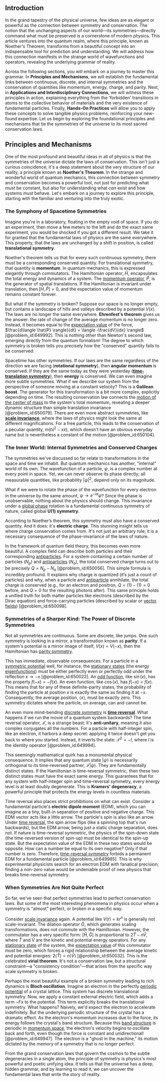 ## Introduction
In the grand tapestry of the physical universe, few ideas are as elegant or powerful as the connection between symmetry and conservation. The notion that the unchanging aspects of our world—its symmetries—directly command what must be preserved is a cornerstone of modern physics. This article ventures into the quantum realm, where this principle, known as Noether's Theorem, transforms from a beautiful concept into an indispensable tool for prediction and understanding. We will address how this connection manifests in the strange world of wavefunctions and operators, revealing the underlying grammar of reality.

Across the following sections, you will embark on a journey to master this grammar. In **Principles and Mechanisms**, we will establish the fundamental links between continuous, discrete, and internal symmetries and the conservation of quantities like momentum, energy, charge, and parity. Next, in **Applications and Interdisciplinary Connections**, we will witness these principles in action, explaining everything from the 'forbidden' transitions in atoms to the collective behavior of materials and the very existence of fundamental particles. Finally, **Hands-On Practices** will allow you to apply these concepts to solve tangible physics problems, reinforcing your new-found expertise. Let us begin by exploring the foundational principles and mechanisms that tie the symmetries of the universe to its most sacred conservation laws.

## Principles and Mechanisms

One of the most profound and beautiful ideas in all of physics is that the symmetries of the universe dictate the laws of conservation. This isn't just a curious coincidence; it's a deep statement about the very structure of our reality, a principle known as **Noether's Theorem**. In the strange and wonderful world of quantum mechanics, this connection between symmetry and conservation becomes a powerful tool, not just for predicting what *must* be constant, but also for understanding what *can* exist and how systems *must* behave. Let's embark on a journey to explore this principle, starting with the familiar and venturing into the truly exotic.

### The Symphony of Spacetime Symmetries

Imagine you're in a laboratory, floating in the empty void of space. If you do an experiment, then move a few meters to the left and do the exact same experiment, you would be shocked if you got a different result. We take it for granted that the fundamental laws of physics are the same everywhere. This property, that the laws are unchanged by a shift in position, is called **translational symmetry**.

Noether's theorem tells us that for every such continuous symmetry, there must be a corresponding conserved quantity. For translational symmetry, that quantity is **momentum**. In quantum mechanics, this is expressed elegantly through commutators. The Hamiltonian operator, $\hat{H}$, encapsulates the total energy and dynamics of a system. The [momentum operator](@article_id:151249), $\hat{P}$, is the generator of spatial translations. If the Hamiltonian is invariant under translation, then $[\hat{H}, \hat{P}] = 0$, and the expectation value of momentum remains constant forever.

But what if the symmetry is broken? Suppose our space is no longer empty, but contains a landscape of hills and valleys described by a potential $V(x)$. The laws are no longer the same everywhere. **Ehrenfest's theorem** gives us the answer: the rate of change of the average momentum is no longer zero. Instead, it becomes equal to the [expectation value](@article_id:150467) of the force, $\frac{d\langle \hat{P} \rangle}{dt} = \langle -\frac{dV}{dx} \rangle$ [@problem_id:649992]. This is nothing other than Newton's second law, emerging directly from the quantum formalism! The degree to which symmetry is broken tells you precisely how the "conserved" quantity fails to be conserved.

Spacetime has other symmetries. If our laws are the same regardless of the direction we are facing (**rotational symmetry**), then **angular momentum** is conserved. If they are the same today as they were yesterday (**[time-translation symmetry](@article_id:260599)**), then **energy** is conserved. We can even imagine more subtle symmetries. What if we describe our system from the perspective of someone moving at a constant velocity? This is a **Galilean boost**. The generator for this transformation is a bit more complex, explicitly depending on time. The resulting conservation law connects the [motion of the center of mass](@article_id:167608) to the system's total momentum, revealing a deeper dynamic structure than simple translation invariance [@problem_id:650079]. There are even more abstract symmetries, like **[scale invariance](@article_id:142718)**, where the laws of physics might look the same at different magnifications. For a free particle, this leads to the conservation of a peculiar quantity, $m(t\dot{x}^2 - x\dot{x})$, which doesn't have an obvious everyday name but is nevertheless a constant of the motion [@problem_id:650104].

### The Inner World: Internal Symmetries and Conserved Charges

The symmetries we've discussed so far relate to transformations in the space and time we inhabit. But quantum mechanics has another, "internal" world of its own. The wavefunction of a particle, $\psi$, is a complex number at every point in space. Yet, we can never observe its phase directly; all measurable quantities, like probability $|\psi|^2$, depend only on its magnitude.

What if we were to rotate the phase of the wavefunction for every electron in the universe by the same amount, $\psi \to e^{-i\alpha}\psi$? Since the phase is unobservable, nothing about the physics should change. This invariance under a [global phase](@article_id:147453) rotation is a fundamental continuous symmetry of nature, called global **U(1) symmetry**.

According to Noether’s theorem, this symmetry must also have a conserved quantity. And it does: it's **electric charge**. This stunning insight tells us where charge conservation comes from. It's not just an arbitrary rule; it is a necessary consequence of the phase-invariance of the laws of nature.

In the framework of quantum field theory, this becomes even more beautiful. A complex field can describe both particles and their corresponding [antiparticles](@article_id:155172). For a system containing a certain number of particles ($N_p$) and [antiparticles](@article_id:155172) ($N_a$), the total conserved charge turns out to be precisely $Q = N_p - N_a$ [@problem_id:650056]. This simple formula is incredibly profound. It explains why charge is quantized (it’s just a count of particles) and why, when a particle and [antiparticle](@article_id:193113) annihilate, the total charge is conserved (e.g., for an electron and positron, $Q = (1) - (1) = 0$ before, and $Q=0$ for the resulting photons after). This same principle holds a unified truth for both matter particles like electrons (described by the Dirac equation) and force-carrying particles (described by scalar or [vector fields](@article_id:160890)) [@problem_id:650098].

### Symmetries of a Sharper Kind: The Power of Discrete Symmetries

Not all symmetries are continuous. Some are discrete, like jumps. One such symmetry is looking in a mirror, a transformation known as **parity**. If a system's potential is a mirror image of itself, $V(x) = V(-x)$, then the Hamiltonian has [parity symmetry](@article_id:152796).

This has immediate, observable consequences. For a particle in a [symmetric potential](@article_id:148067) well, for instance, the [stationary states](@article_id:136766) (the energy [eigenfunctions](@article_id:154211)) must be either perfectly even or perfectly odd under the reflection $x \to -x$ [@problem_id:650022]. An [odd function](@article_id:175446), like $\sin(x)$, has the property $f(-x) = -f(x)$. An even function, like $\cos(x)$, has $f(-x) = f(x)$. This means that for any of these definite-parity states, the probability of finding the particle at position $x$ is exactly the same as finding it at $-x$. Consequently, the average position, $\langle x \rangle$, must be exactly zero. This symmetry dictates where the particle, on average, can and cannot be.

An even more mind-bending [discrete symmetry](@article_id:146500) is **[time reversal](@article_id:159424)**. What happens if we run the movie of a quantum system backwards? The time reversal operator, $\mathcal{T}$, is a strange beast; it's **anti-unitary**, meaning it also complex conjugates all the numbers. For a particle with half-integer spin, like an electron, it harbors a deep secret: applying it twice doesn't get you back to where you started. Instead, it inverts the state: $\mathcal{T}^2 = -I$, where $I$ is the identity operator [@problem_id:649994].

This seemingly mathematical quirk has a monumental physical consequence. It implies that any quantum state $|\psi\rangle$ is necessarily orthogonal to its time-reversed partner, $\mathcal{T}|\psi\rangle$. They are fundamentally distinct states. If the Hamiltonian is time-reversal symmetric, then these two distinct states must have the exact same energy. This guarantees that for any system with half-integer spin and time-reversal symmetry, every energy level is at least doubly degenerate. This is **Kramers' degeneracy**, a powerful principle that protects the energy levels in countless materials.

Time reversal also places strict prohibitions on what can exist. Consider a fundamental particle's **electric dipole moment** (EDM), which you can imagine as a tiny, built-in separation of positive and negative charge. This EDM vector acts like a little arrow. The particle's spin is also like an arrow. Under [time reversal](@article_id:159424), the spin arrow flips (like a spinning top that's run backwards), but the EDM arrow, being just a static charge separation, does not. If nature is time-reversal symmetric, the physics of the spin-down state (the time-reversed version of spin-up) must be identical to the spin-up state. But the expectation value of the EDM in these two states would be opposite. How can a number be equal to its own negative? Only if that number is zero. Therefore, [time-reversal symmetry](@article_id:137600) forbids a permanent EDM for a fundamental particle [@problem_id:649985]. This is why experimental physicists search for an electron EDM with fanatical precision; finding a non-zero value would be undeniable proof of new physics that breaks time-reversal symmetry.

### When Symmetries Are Not Quite Perfect

So far, we've seen that perfect symmetries lead to perfect conservation laws. But some of the most interesting phenomena in physics occur when a symmetry is "almost" perfect, or broken in a specific way.

Consider [scale invariance](@article_id:142718) again. A potential like $V(r) = kr^n$ is generally not scale-invariant. The dilation operator $\hat{G}$, which generates scaling transformations, does not commute with the Hamiltonian. However, the commutator has a very specific form: $[\hat{H}, \hat{G}]$ is proportional to $2\hat{T} - n\hat{V}$, where $\hat{T}$ and $\hat{V}$ are the kinetic and potential energy operators. For any [stationary state](@article_id:264258) of the system, the [expectation value](@article_id:150467) of this commutator must be zero, which forces a rigid relationship between the average kinetic and potential energies: $2\langle \hat{T} \rangle = n \langle \hat{V} \rangle$ [@problem_id:650032]. This is the celebrated **virial theorem**. It's not a conservation law, but a structural constraint—a "consistency condition"—that arises from the specific way scale symmetry is broken.

Perhaps the most beautiful example of a broken symmetry leading to rich dynamics is **Bloch oscillation**. Imagine an electron in the perfectly [periodic potential](@article_id:140158) of a crystal lattice. This system has discrete translational symmetry. Now, we apply a constant external electric field, which adds a term $-Fx$ to the potential. This term explicitly breaks the translational symmetry. What happens? Naively, we'd expect the electron to accelerate indefinitely. But the underlying periodic structure of the crystal has a dramatic effect. As the electron's momentum increases due to the force, its energy follows the crystal's band structure. Because this [band structure](@article_id:138885) is periodic in [momentum space](@article_id:148442), the electron's velocity begins to oscillate back and forth, even though the force is constant and unidirectional! [@problem_id:649947]. The electron is a "ghost in the machine," its motion dictated by the memory of a symmetry that is no longer perfect.

From the grand conservation laws that govern the cosmos to the subtle degeneracies in a single atom, the principle of symmetry is physics's most powerful and poetic unifying idea. It tells us that the universe has a deep, hidden grammar, and by learning to read it, we can uncover the fundamental laws that write the story of reality.
